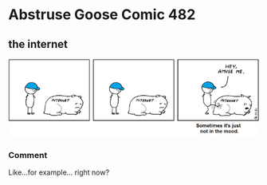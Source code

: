 # Abstruse Goose Comic 482
## the internet

![image](comics/you_are_funny_like_a_clown_you_are_here_to_amuse_me.png)
### Comment
Like...for example... right now?
